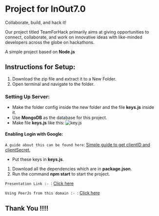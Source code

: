 # Project for InOut7.0

Collaborate, build, and hack it!

Our project titled TeamForHack primarily aims at giving opportunities to connect, collaborate, and work on innovative ideas with like-minded developers across the globe on hackathons.

A simple project based on **Node.js**

## Instructions for Setup:
1. Download the zip file and extract it to a New Folder.
2. Open terminal and navigate to the folder.
  ### Setting Up Server:
   * Make the folder config inside the new folder and the file **keys.js** inside it.
   * Use **MongoDB** as the database for this project.
   * Make file **keys.js** like this: ![key.js](https://user-images.githubusercontent.com/54629424/79287275-e9e38e80-7ee0-11ea-8041-9f8dd3ab330f.png)

 #### Enabling Login with Google:
  `A guide about this can be found here`: [Simple guide to get clientID and clientSecret.](https://developers.google.com/adwords/api/docs/guides/authentication)
   * Put these keys in **keys.js**.
1. Download all the dependencies which are in **package.json**.
1. Run the command **npm start** to start the project.


`Presentation Link :- `: [Click here]()

`Using PeerJs from this domain :- `: [Click here]()

## Thank You !!!!
